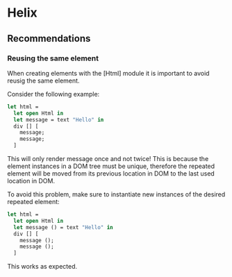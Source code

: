 # Helix


## Recommendations

### Reusing the same element

When creating elements with the [Html] module it is important to avoid reusig the same element.

Consider the following example:

```ocaml
let html =
  let open Html in
  let message = text "Hello" in
  div [] [
    message;
    message;
  ]
```

This will only render message once and not twice! This is because the element instances in a DOM tree must be unique, therefore the repeated element will be moved from its previous location in DOM to the last used location in DOM.

To avoid this problem, make sure to instantiate new instances of the desired repeated element:

```ocaml
let html =
  let open Html in
  let message () = text "Hello" in
  div [] [
    message ();
    message ();
  ]
```

This works as expected.
